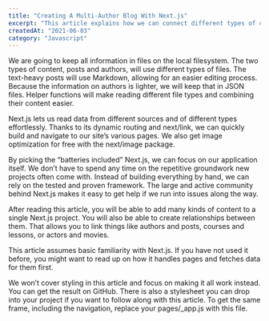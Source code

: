 ```yaml
---
title: "Creating A Multi-Author Blog With Next.js"
excerpt: "This article explains how we can connect different types of content in a Next.js application. With this technique,."
createdAt: "2021-06-03"
category: "Javascript"
---
```


We are going to keep all information in files on the local filesystem. The two types of content, posts and authors, will use different types of files. The text-heavy posts will use Markdown, allowing for an easier editing process. Because the information on authors is lighter, we will keep that in JSON files. Helper functions will make reading different file types and combining their content easier.

Next.js lets us read data from different sources and of different types effortlessly. Thanks to its dynamic routing and next/link, we can quickly build and navigate to our site’s various pages. We also get image optimization for free with the next/image package.

By picking the “batteries included” Next.js, we can focus on our application itself. We don’t have to spend any time on the repetitive groundwork new projects often come with. Instead of building everything by hand, we can rely on the tested and proven framework. The large and active community behind Next.js makes it easy to get help if we run into issues along the way.

After reading this article, you will be able to add many kinds of content to a single Next.js project. You will also be able to create relationships between them. That allows you to link things like authors and posts, courses and lessons, or actors and movies.

This article assumes basic familiarity with Next.js. If you have not used it before, you might want to read up on how it handles pages and fetches data for them first.

We won’t cover styling in this article and focus on making it all work instead. You can get the result on GitHub. There is also a stylesheet you can drop into your project if you want to follow along with this article. To get the same frame, including the navigation, replace your pages/\_app.js with this file.
